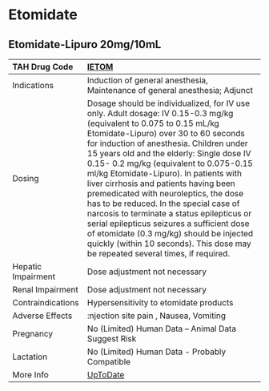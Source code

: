 # Etomidate

## Etomidate-Lipuro 20mg/10mL

| TAH Drug Code      | [IETOM](https://www.tahsda.org.tw/drugs/hissearch.php?drug_code=IETOM)                                                                                                                                                                                                                                                                                                                                                                                                                                                                                                                                                                                                                           |
|:-------------------|:-------------------------------------------------------------------------------------------------------------------------------------------------------------------------------------------------------------------------------------------------------------------------------------------------------------------------------------------------------------------------------------------------------------------------------------------------------------------------------------------------------------------------------------------------------------------------------------------------------------------------------------------------------------------------------------------------|
| Indications        | Induction of general anesthesia, Maintenance of general anesthesia; Adjunct                                                                                                                                                                                                                                                                                                                                                                                                                                                                                                                                                                                                                      |
| Dosing             | Dosage should be individualized, for IV use only. Adult dosage: IV 0.15-0.3 mg/kg (equivalent to 0.075 to 0.15 mL/kg Etomidate-Lipuro) over 30 to 60 seconds for induction of anesthesia. Children under 15 years old and the elderly: Single dose IV 0.15- 0.2 mg/kg (equivalent to 0.075-0.15 ml/kg Etomidate-Lipuro). In patients with liver cirrhosis and patients having been premedicated with neuroleptics, the dose has to be reduced. In the special case of narcosis to terminate a status epilepticus or serial epilepticus seizures a sufficient dose of etomidate (0.3 mg/kg) should be injected quickly (within 10 seconds). This dose may be repeated several times, if required. |
| Hepatic Impairment | Dose adjustment not necessary                                                                                                                                                                                                                                                                                                                                                                                                                                                                                                                                                                                                                                                                    |
| Renal Impairment   | Dose adjustment not necessary                                                                                                                                                                                                                                                                                                                                                                                                                                                                                                                                                                                                                                                                    |
| Contraindications  | Hypersensitivity to etomidate products                                                                                                                                                                                                                                                                                                                                                                                                                                                                                                                                                                                                                                                           |
| Adverse Effects    | :njection site pain , Nausea, Vomiting                                                                                                                                                                                                                                                                                                                                                                                                                                                                                                                                                                                                                                                           |
| Pregnancy          | No (Limited) Human Data – Animal Data Suggest Risk                                                                                                                                                                                                                                                                                                                                                                                                                                                                                                                                                                                                                                               |
| Lactation          | No (Limited) Human Data - Probably Compatible                                                                                                                                                                                                                                                                                                                                                                                                                                                                                                                                                                                                                                                    |
| More Info          | [UpToDate](https://www.uptodate.com/contents/etomidate-drug-information)                                                                                                                                                                                                                                                                                                                                                                                                                                                                                                                                                                                                                         |

